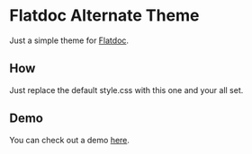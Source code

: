 # Flatdoc Alternate Theme

Just a simple theme for [Flatdoc](http://ricostacruz.com/flatdoc/).  

## How

Just replace the default style.css with this one and your all set.

## Demo

You can check out a demo [here](http://stevetrader.com/post/flatdoc).
